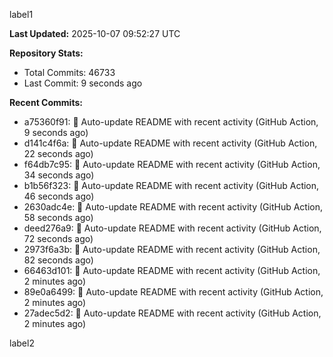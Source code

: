 
label1 
<!-- ACTIVITY_START -->
**Last Updated:** 2025-10-07 09:52:27 UTC

**Repository Stats:**
- Total Commits: 46733
- Last Commit: 9 seconds ago

**Recent Commits:**
- a75360f91: 🤖 Auto-update README with recent activity (GitHub Action, 9 seconds ago)
- d141c4f6a: 🤖 Auto-update README with recent activity (GitHub Action, 22 seconds ago)
- f64db7c95: 🤖 Auto-update README with recent activity (GitHub Action, 34 seconds ago)
- b1b56f323: 🤖 Auto-update README with recent activity (GitHub Action, 46 seconds ago)
- 2630adc4e: 🤖 Auto-update README with recent activity (GitHub Action, 58 seconds ago)
- deed276a9: 🤖 Auto-update README with recent activity (GitHub Action, 72 seconds ago)
- 2973f6a3b: 🤖 Auto-update README with recent activity (GitHub Action, 82 seconds ago)
- 66463d101: 🤖 Auto-update README with recent activity (GitHub Action, 2 minutes ago)
- 89e0a6499: 🤖 Auto-update README with recent activity (GitHub Action, 2 minutes ago)
- 27adec5d2: 🤖 Auto-update README with recent activity (GitHub Action, 2 minutes ago)
<!-- ACTIVITY_END -->

label2
